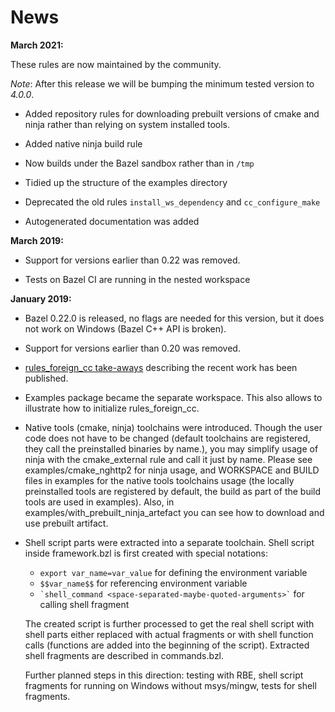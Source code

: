 # News

**March 2021:**

These rules are now maintained by the community.

_Note_: After this release we will be bumping the minimum tested version to _4.0.0_.

- Added repository rules for downloading prebuilt versions of cmake and ninja
  rather than relying on system installed tools.

- Added native ninja build rule

- Now builds under the Bazel sandbox rather than in `/tmp`

- Tidied up the structure of the examples directory

- Deprecated the old rules `install_ws_dependency` and `cc_configure_make`

- Autogenerated documentation was added

**March 2019:**

- Support for versions earlier than 0.22 was removed.

- Tests on Bazel CI are running in the nested workspace

**January 2019:**

- Bazel 0.22.0 is released, no flags are needed for this version, but it does not work on Windows (Bazel C++ API is broken).

- Support for versions earlier than 0.20 was removed.

- [rules_foreign_cc take-aways](https://docs.google.com/document/d/1ZVvzvkUVTkPCzI-2z4S4VrSNu4kdaBknz7UnK8vaoZU/edit?usp=sharing) describing the recent work has been published.

- Examples package became the separate workspace.
  This also allows to illustrate how to initialize rules_foreign_cc.

- Native tools (cmake, ninja) toolchains were introduced.
  Though the user code does not have to be changed (default toolchains are registered, they call the preinstalled binaries by name.),
  you may simplify usage of ninja with the cmake_external rule and call it just by name.
  Please see examples/cmake_nghttp2 for ninja usage, and WORKSPACE and BUILD files in examples for the native tools toolchains usage
  (the locally preinstalled tools are registered by default, the build as part of the build tools are used in examples).
  Also, in examples/with_prebuilt_ninja_artefact you can see how to download and use prebuilt artifact.

- Shell script parts were extracted into a separate toolchain.
  Shell script inside framework.bzl is first created with special notations:
  - `export var_name=var_value` for defining the environment variable
  - `$$var_name$$` for referencing environment variable
  - `` `shell_command <space-separated-maybe-quoted-arguments>` `` for calling shell fragment

  The created script is further processed to get the real shell script with shell parts either
  replaced with actual fragments or with shell function calls (functions are added into the beginning of the script).
  Extracted shell fragments are described in commands.bzl.

  Further planned steps in this direction: testing with RBE, shell script fragments for running on Windows without msys/mingw,
  tests for shell fragments.
